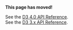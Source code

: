 **This page has moved!**

See the [D3 4.0 API Reference](https://github.com/d3/d3/blob/master/API.md#dragging-d3-drag).
<br>See the [D3 3.x API Reference](https://github.com/d3/d3-3.x-api-reference/blob/master/Drag-Behavior.md).
